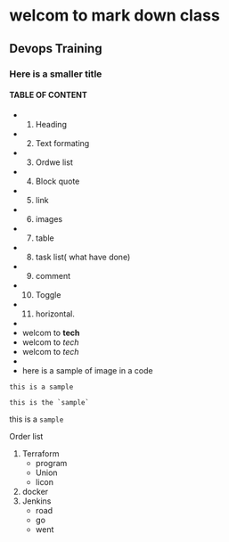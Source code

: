 # welcom to mark down class

## Devops Training 

### Here is a smaller title

#### TABLE OF CONTENT

- 1. Heading
- 2. Text formating
- 3. Ordwe list
- 4. Block quote
- 5. link
- 6. images
- 7. table
- 8. task list( what have done)
- 9. comment
- 10. Toggle
- 11. horizontal.
- 
- welcom to **tech**
- welcom to *tech*
- welcom to _tech_
- 
- here is a sample of image in a code
```
this is a sample

this is the `sample`
```

this is a     `sample`

  Order list
1. Terraform
    * program
    * Union
    * licon
1. docker
1. Jenkins
    * road
    * go
    * went
